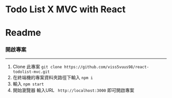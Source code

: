 # Todo List X MVC with React
# Readme

### 開啟專案
---
1. Clone 此專案 `git clone https://github.com/viss5vuus98/react-todolist-mvc.git`
2. 在終端機的專案資料夾路徑下輸入 `npm i`
2. 輸入 `npm start`
3. 開始瀏覽器 輸入URL ` http://localhost:3000` 即可開啟專案
